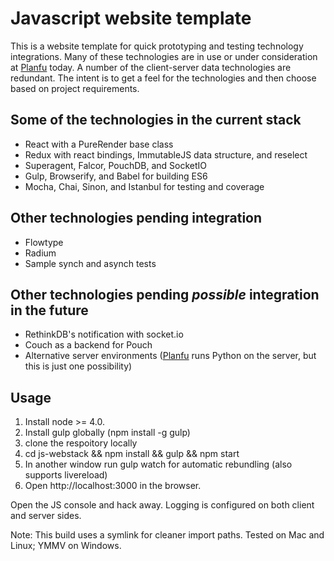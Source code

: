 # Javascript website template


This is a website template for quick prototyping and testing technology integrations. Many of these technologies are in use or under consideration at [Planfu](http://planfu.com) today. A number of the client-server data technologies are redundant. The intent is to get a feel for the technologies and then choose based on project requirements.

## Some of the technologies in the current stack


* React with a PureRender base class
* Redux with react bindings, ImmutableJS data structure, and reselect
* Superagent, Falcor, PouchDB, and SocketIO
* Gulp, Browserify, and Babel for building ES6
* Mocha, Chai, Sinon, and Istanbul for testing and coverage

## Other technologies pending integration


* Flowtype
* Radium
* Sample synch and asynch tests

## Other technologies pending *possible* integration in the future


* RethinkDB's notification with socket.io
* Couch as a backend for Pouch
* Alternative server environments ([Planfu](http://planfu.com) runs Python on the server, but this is just one possibility)



## Usage


1. Install node >= 4.0.
2. Install gulp globally (npm install -g gulp)
3. clone the respoitory locally
4. cd js-webstack && npm install && gulp && npm start
5. In another window run gulp watch for automatic rebundling (also supports livereload)
6. Open http://localhost:3000 in the browser.

Open the JS console and hack away. Logging is configured on both client and server sides.

Note: This build uses a symlink for cleaner import paths. Tested on Mac and Linux; YMMV on Windows.

